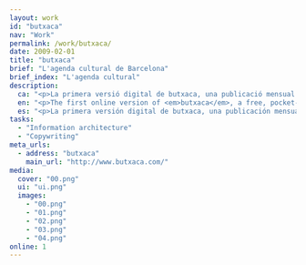 ```yaml
---
layout: work
id: "butxaca"
nav: "Work"
permalink: /work/butxaca/
date: 2009-02-01
title: "butxaca"
brief: "L'agenda cultural de Barcelona"
brief_index: "L'agenda cultural"
description:
  ca: "<p>La primera versió digital de butxaca, una publicació mensual gratuïta que detalla cada mes l'agenda cultural de Barcelona.</p>"
  en: "<p>The first online version of <em>butxaca</em>, a free, pocket-sized publication detailing the cultural agenda of Barcelona.</p>"
  es: "<p>La primera versión digital de butxaca, una publicación mensual gratuita que detalla cada mes la agenda cultural de Barcelona.</p>"
tasks:
  - "Information architecture"
  - "Copywriting"
meta_urls:
  - address: "butxaca"
    main_url: "http://www.butxaca.com/"
media:
  cover: "00.png"
  ui: "ui.png"
  images:
    - "00.png"
    - "01.png"
    - "02.png"
    - "03.png"
    - "04.png"
online: 1
---
```

